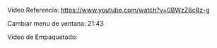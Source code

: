 Video Referencia:
https://www.youtube.com/watch?v=0BWzZ6c8z-g

Cambiar menu de ventana: 21:43

Video de Empaquetado:
